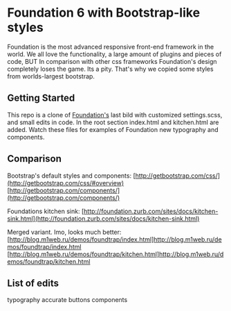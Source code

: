 # Foundation 6 with Bootstrap-like styles

Foundation is the most advanced responsive front-end framework in the world. We all love the functionality, a large amount of plugins and pieces of code, BUT
In comparison with other css frameworks Foundation's design completely loses the game. Its a pity. That's why we copied some styles from worlds-largest bootstrap.


## Getting Started

This repo is a clone of [Foundation's](https://zurb.com/) last bild with customized settings.scss, and small edits in code.
In the root section index.html and kitchen.html are added. Watch these files for examples of Foundation new typography and components.

## Comparison

Bootstrap's default styles and components:
[http://getbootstrap.com/css/](http://getbootstrap.com/css/#overview)
[http://getbootstrap.com/components/](http://getbootstrap.com/components/)

Foundations kitchen sink:
[http://foundation.zurb.com/sites/docs/kitchen-sink.html](http://foundation.zurb.com/sites/docs/kitchen-sink.html)

Merged variant. Imo, looks much better: 
[http://blog.m1web.ru/demos/foundtrap/index.html]http://blog.m1web.ru/demos/foundtrap/index.html
[http://blog.m1web.ru/demos/foundtrap/kitchen.html]http://blog.m1web.ru/demos/foundtrap/kitchen.html

## List of edits
typography
accurate buttons
components
